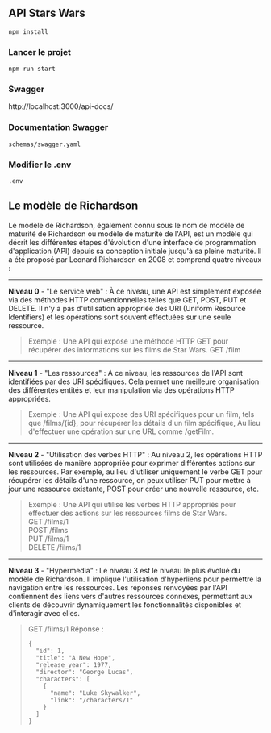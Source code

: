 ## API Stars Wars
```
npm install
```

### Lancer le projet
```
npm run start
```

### Swagger
http://localhost:3000/api-docs/

### Documentation Swagger
`schemas/swagger.yaml`

### Modifier le .env
`.env`

## Le modèle de Richardson

Le modèle de Richardson, également connu sous le nom de modèle de maturité de Richardson ou modèle de maturité de l'API, est un modèle qui décrit les différentes étapes d'évolution d'une interface de programmation d'application (API) depuis sa conception initiale jusqu'à sa pleine maturité. Il a été proposé par Leonard Richardson en 2008 et comprend quatre niveaux :

____

**Niveau 0** - "Le service web" : À ce niveau, une API est simplement exposée via des méthodes HTTP conventionnelles telles que GET, POST, PUT et DELETE. Il n'y a pas d'utilisation appropriée des URI (Uniform Resource Identifiers) et les opérations sont souvent effectuées sur une seule ressource.

> Exemple : Une API qui expose une méthode HTTP GET pour récupérer des informations sur les films de Star Wars.
GET /film

___

**Niveau 1** - "Les ressources" : À ce niveau, les ressources de l'API sont identifiées par des URI spécifiques. Cela permet une meilleure organisation des différentes entités et leur manipulation via des opérations HTTP appropriées. 

> Exemple : 
Une API qui expose des URI spécifiques pour un film, tels que /films/{id}, pour récupérer les détails d'un film spécifique, Au lieu d'effectuer une opération sur une URL comme /getFilm.

___

**Niveau 2** - "Utilisation des verbes HTTP" : Au niveau 2, les opérations HTTP sont utilisées de manière appropriée pour exprimer différentes actions sur les ressources. Par exemple, au lieu d'utiliser uniquement le verbe GET pour récupérer les détails d'une ressource, on peux utiliser PUT pour mettre à jour une ressource existante, POST pour créer une nouvelle ressource, etc.

> Exemple : Une API qui utilise les verbes HTTP appropriés pour effectuer des actions sur les ressources films de Star Wars.<br>
GET /films/1 <br>
POST /films<br>
PUT /films/1<br>
DELETE /films/1<br>

___

**Niveau 3** - "Hypermedia" : Le niveau 3 est le niveau le plus évolué du modèle de Richardson. Il implique l'utilisation d'hyperliens pour permettre la navigation entre les ressources. Les réponses renvoyées par l'API contiennent des liens vers d'autres ressources connexes, permettant aux clients de découvrir dynamiquement les fonctionnalités disponibles et d'interagir avec elles.

> GET /films/1
> Réponse :
> ```
> {
>   "id": 1,
>   "title": "A New Hope",
>   "release_year": 1977,
>   "director": "George Lucas",
>   "characters": [
>     {
>       "name": "Luke Skywalker",
>       "link": "/characters/1"
>     }
>   ]
> }
> ```